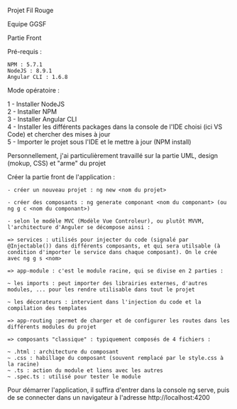 Projet Fil Rouge

Equipe GGSF

Partie Front

Pré-requis :

    NPM : 5.7.1
    NodeJS : 8.9.1
    Angular CLI : 1.6.8

Mode opératoire :

1 - Installer NodeJS  
2 - Installer NPM  
3 - Installer Angular CLI  
4 - Installer les différents packages dans la console de l'IDE choisi (ici VS Code) et chercher des mises à jour  
5 - Importer le projet sous l'IDE et le mettre à jour (NPM install)

Personnellement, j'ai particulièrement travaillé sur la partie UML, design (mokup, CSS) et "arme" du projet

Créer la partie front de l'application :

    - créer un nouveau projet : ng new <nom du projet>

    - créer des composants : ng generate componant <nom du componant> (ou ng g c <nom du componant>)
    
    - selon le modèle MVC (Modèle Vue Controleur), ou plutôt MVVM, l'architecture d'Anguler se décompose ainsi :
    
    => services : utilisés pour injecter du code (signalé par @Injectable()) dans différents composants, et qui sera utilsable (à condition d'importer le service dans chaque composant). On le crée avec ng g s <nom>
    
    => app-module : c'est le module racine, qui se divise en 2 parties :
    
    ~ les imports : peut importer des librairies externes, d'autres modules, ... pour les rendre utilisable dans tout le projet
    
    ~ les décorateurs : intervient dans l'injection du code et la compilation des templates
    
    => app-routing :permet de charger et de configurer les routes dans les différents modules du projet
    
    => composants "classique" : typiquement composés de 4 fichiers :
    
    ~ .html : architecture du composant
    ~ .css : habillage du composant (souvent remplacé par le style.css à la racine)
    ~ .ts : action du module et liens avec les autres
    ~ .spec.ts : utilisé pour tester le module
    
Pour démarrer l'application, il suffira d'entrer dans la console ng serve, puis de se connecter dans un navigateur à l'adresse http://localhost:4200


